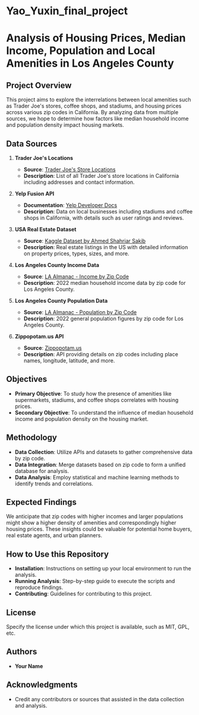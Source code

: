 # Yao_Yuxin_final_project
# Analysis of Housing Prices, Median Income, Population and Local Amenities in Los Angeles County

## Project Overview
This project aims to explore the interrelations between local amenities such as Trader Joe's stores, coffee shops, and stadiums, and housing prices across various zip codes in California. By analyzing data from multiple sources, we hope to determine how factors like median household income and population density impact housing markets.

## Data Sources
1. **Trader Joe's Locations**  
   - **Source**: [Trader Joe's Store Locations](https://locations.traderjoes.com/ca/)  
   - **Description**: List of all Trader Joe's store locations in California including addresses and contact information.

2. **Yelp Fusion API**  
   - **Documentation**: [Yelp Developer Docs](https://docs.developer.yelp.com/docs/fusion-intro)  
   - **Description**: Data on local businesses including stadiums and coffee shops in California, with details such as user ratings and reviews.

3. **USA Real Estate Dataset**  
   - **Source**: [Kaggle Dataset by Ahmed Shahriar Sakib](https://www.kaggle.com/datasets/ahmedshahriarsakib/usa-real-estate-dataset/data)  
   - **Description**: Real estate listings in the US with detailed information on property prices, types, sizes, and more.

4. **Los Angeles County Income Data**  
   - **Source**: [LA Almanac - Income by Zip Code](https://www.laalmanac.com/employment/em12c.php)  
   - **Description**: 2022 median household income data by zip code for Los Angeles County.

5. **Los Angeles County Population Data**  
   - **Source**: [LA Almanac - Population by Zip Code](https://www.laalmanac.com/population/po03z.php)  
   - **Description**: 2022 general population figures by zip code for Los Angeles County.

6. **Zippopotam.us API**  
   - **Source**: [Zippopotam.us](http://api.zippopotam.us/)  
   - **Description**: API providing details on zip codes including place names, longitude, latitude, and more.

## Objectives
- **Primary Objective**: To study how the presence of amenities like supermarkets, stadiums, and coffee shops correlates with housing prices.
- **Secondary Objective**: To understand the influence of median household income and population density on the housing market.

## Methodology
- **Data Collection**: Utilize APIs and datasets to gather comprehensive data by zip code.
- **Data Integration**: Merge datasets based on zip code to form a unified database for analysis.
- **Data Analysis**: Employ statistical and machine learning methods to identify trends and correlations.

## Expected Findings
We anticipate that zip codes with higher incomes and larger populations might show a higher density of amenities and correspondingly higher housing prices. These insights could be valuable for potential home buyers, real estate agents, and urban planners.

## How to Use this Repository
- **Installation**: Instructions on setting up your local environment to run the analysis.
- **Running Analysis**: Step-by-step guide to execute the scripts and reproduce findings.
- **Contributing**: Guidelines for contributing to this project.

## License
Specify the license under which this project is available, such as MIT, GPL, etc.

## Authors
- **Your Name**

## Acknowledgments
- Credit any contributors or sources that assisted in the data collection and analysis.



